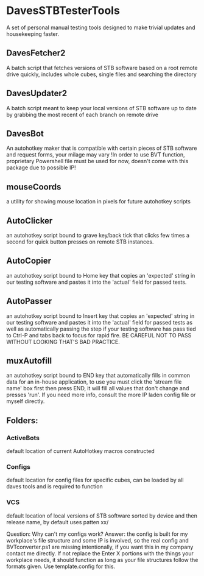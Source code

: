 # DavesSTBTesterTools
A set of personal manual testing tools designed to make trivial updates and housekeeping faster.

## DavesFetcher2
A batch script that fetches versions of STB software based on a root remote drive quickly, includes whole cubes, single files and searching the directory


## DavesUpdater2
A batch script meant to keep your local versions of STB software up to date by grabbing the most recent of each branch on remote drive

## DavesBot
An autohotkey maker that is compatible with certain pieces of STB software and request forms, your milage may vary
!In order to use BVT function, proprietary Powershell file must be used for now, doesn't come with this package due to possible IP!

## mouseCoords
a utility for showing mouse location in pixels for future autohotkey scripts

## AutoClicker
an autohotkey script bound to grave key/back tick that clicks few times a second for quick button presses on remote STB instances.

## AutoCopier
an autohotkey script bound to Home key that copies an 'expected' string in our testing software and pastes it into the 'actual' field for passed tests.

## AutoPasser
an autohotkey script bound to Insert key that copies an 'expected' string in our testing software and pastes it into the 'actual' field for passed tests as well as automatically passing the step if your testing software has pass tied to Ctrl-P and tabs back to focus for rapid fire. BE CAREFUL NOT TO PASS WITHOUT LOOKING THAT'S BAD PRACTICE.

## muxAutofill
an autohotkey script bound to END key that automatically fills in common data for an in-house application, to use you must click the 'stream file name' box first then press END, it will fill all values that don't change and presses 'run'. If you need more info, consult the more IP laden config file or myself directly.

## Folders:
### ActiveBots
default location of current AutoHotkey macros constructed
### Configs
default location for config files for specific cubes, can be loaded by all daves tools and is required to function
### VCS
default location of local versions of STB software sorted by device and then release name, by default uses patten <version char><version char>xx/<version char><version char><release char><number>

  Question: Why can't my configs work?
     Answer: the config is built for my workplace's file structure and some IP is involved, so the real config and BVTconverter.ps1 are missing intentionally, if you want this in my company contact me directly. If not replace the Enter X portions with the things your workplace needs, it should function as long as your file structures follow the formats given. Use template.config for this.
